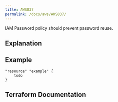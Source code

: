 ```yaml
---
title: AWS037
permalink: /docs/aws/AWS037/
---
```


IAM Password policy should prevent password reuse.

## Explanation

## Example

```
"resource" "example" {
	todo
}
```

## Terraform Documentation
